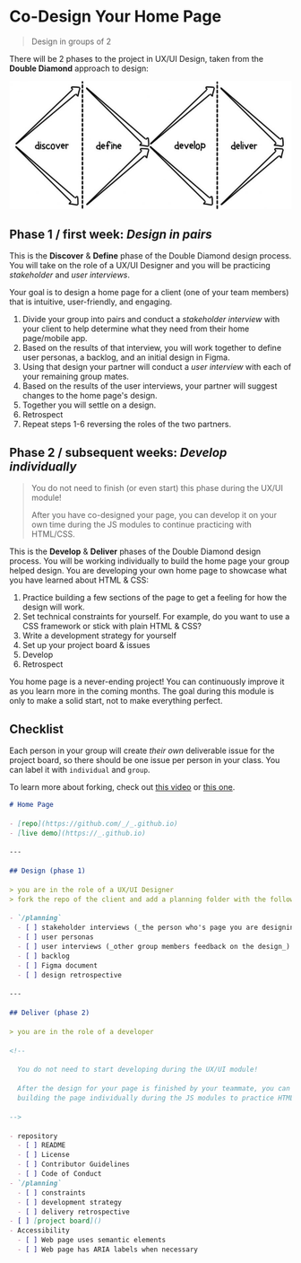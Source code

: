 # Co-Design Your Home Page

> Design in groups of 2
>

There will be 2 phases to the project in UX/UI Design, taken from the **Double
Diamond** approach to design:

![double diamond](../../assets/double-diamond.jpg)

## Phase 1 / first week: _Design in pairs_

This is the **Discover** & **Define** phase of the Double Diamond design
process. You will take on the role of a UX/UI Designer and you will be
practicing _stakeholder_ and _user interviews_.

Your goal is to design a home page for a client (one of your team members)
that is intuitive, user-friendly, and engaging.

1. Divide your group into pairs and conduct a _stakeholder interview_ with your client
   to help determine what they need from their home page/mobile app.
2. Based on the results of that interview, you will work together to define user
   personas, a backlog, and an initial design in Figma.
3. Using that design your partner will conduct a _user interview_ with each of
   your remaining group mates.
4. Based on the results of the user interviews, your partner will suggest
   changes to the home page's design.
5. Together you will settle on a design.
6. Retrospect
7. Repeat steps 1-6 reversing the roles of the two partners.

## Phase 2 / subsequent weeks: _Develop individually_

> You do not need to finish (or even start) this phase during the UX/UI module!
>
> After you have co-designed your page, you can develop it on your own time
> during the JS modules to continue practicing with HTML/CSS.

This is the **Develop** & **Deliver** phases of the Double Diamond design
process. You will be working individually to build the home page your group
helped design. You are developing your own home page to showcase what you
have learned about HTML & CSS:

1. Practice building a few sections of the page to get a feeling for how the
   design will work.
2. Set technical constraints for yourself. For example, do you want to use a CSS
   framework or stick with plain HTML & CSS?
3. Write a development strategy for yourself
4. Set up your project board & issues
5. Develop
6. Retrospect

You home page is a never-ending project! You can continuously improve it as you
learn more in the coming months. The goal during this module is only to make a
solid start, not to make everything perfect.

## Checklist

Each person in your group will create _their own_ deliverable issue for the
project board, so there should be one issue per person in your class. You can
label it with `individual` and `group`.

To learn more about forking, check out [this video](https://www.youtube.com/watch?v=HbSjyU2vf6Y) or [this one](https://www.youtube.com/watch?v=mENDYhfxH-o).

```markdown
# Home Page

- [repo](https://github.com/_/_.github.io)
- [live demo](https://_.github.io)

---

## Design (phase 1)

> you are in the role of a UX/UI Designer
> fork the repo of the client and add a planning folder with the following:

- `/planning`
  - [ ] stakeholder interviews (_the person who's page you are designing_)
  - [ ] user personas
  - [ ] user interviews (_other group members feedback on the design_)
  - [ ] backlog
  - [ ] Figma document
  - [ ] design retrospective

---

## Deliver (phase 2)

> you are in the role of a developer

<!--

  You do not need to start developing during the UX/UI module!

  After the design for your page is finished by your teammate, you can develop it on your own,
  building the page individually during the JS modules to practice HTML & CSS.

-->

- repository
  - [ ] README
  - [ ] License
  - [ ] Contributor Guidelines
  - [ ] Code of Conduct
- `/planning`
  - [ ] constraints
  - [ ] development strategy
  - [ ] delivery retrospective
- [ ] [project board]()
- Accessibility
  - [ ] Web page uses semantic elements
  - [ ] Web page has ARIA labels when necessary
```
